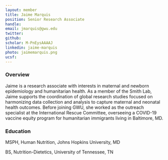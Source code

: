 ```yaml
---
layout: member
title: Jaime Marquis
position: Senior Research Associate
handle: 
email: jmarquis@gwu.edu
twitter:
github:
scholar: M-PnEysAAAAJ
linkedin: jaime-marquis 
photo: jaimemarquis.png
ucsf: 
---
```


### Overview

Jaime is a research associate with interests in maternal and newborn epidemiology and humanitarian health. As a member of the Smith Lab, Jaime supports the coordination of global research studies focused on harmonizing data collection and analysis to capture maternal and neonatal health outcomes. Before joining GWU, she worked as the outreach specialist at the International Rescue Committee, overseeing a COVID-19 vaccine equity program for humanitarian immigrants living in Baltimore, MD. 

### Education

MSPH, Human Nutrition, Johns Hopkins University, MD

BS, Nutrition-Dietetics, University of Tennessee, TN

